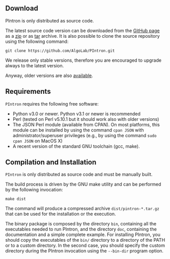 ## Download

PIntron is only distributed as source code.

The latest source code version can be downloaded from the [GitHub page](https://github.com/AlgoLab/PIntron) as a [zip](https://github.com/AlgoLab/PIntron/zipball/master) or as [tar](https://github.com/AlgoLab/PIntron/tarball/master) archive.
It is also possible to clone the source repository using the following command:

    git clone https://github.com/AlgoLab/PIntron.git

We release only stable versions, therefore you are encouraged to
upgrade always to the latest version.

Anyway, older versions are also [available](https://github.com/AlgoLab/PIntron/tags).

## Requirements

`PIntron` requires the following free software:

- Python v3.0 or newer. Python v3.1 or newer is
  recommended
- Perl (tested on Perl v5.10.1 but it should work also with older
  versions)
- The JSON Perl module (available from CPAN). On most platforms, this
  module can be installed by using the command `cpan JSON` with
  administrator/superuser privileges (e.g., by using the command `sudo
  cpan JSON` on MacOS X)
- A recent version of the standard GNU toolchain (gcc, make).

## Compilation and Installation

`PIntron` is only distributed as source code and must be manually built.

The build process is driven by the GNU make utility and can be performed
by the following invocation:

    make dist

The command will produce a compressed archive `dist/pintron-*.tar.gz`
that can be used for the installation or the execution.

The binary package is composed by the directory `bin`, containing all the
executables needed to run PIntron, and the directory `doc`, containing
the documentation and a simple complete example.
For installing PIntron, you should copy the executables of the `bin/`
directory to a directory of the PATH or to a custom directory.
In the second case, you should specify the custom directory during the
PIntron invocation using the `--bin-dir` program option.



